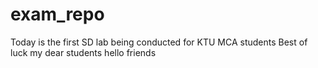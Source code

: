 # exam_repo
Today is the first SD lab being conducted for KTU MCA students
Best of luck my dear students
hello friends
